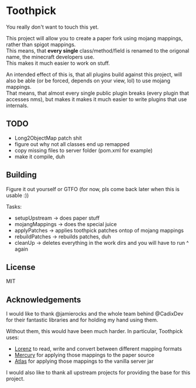 # Toothpick

You really don't want to touch this yet.

This project will allow you to create a paper fork using mojang mappings, rather than spigot mappings.  
This means, that **every single** class/method/field is renamed to the origonal name, the minecraft developers use.  
This makes it much easier to work on stuff.  

An intended effect of this is, that all plugins build against this project, will also be able (or be forced, depends on your view, lol) to use mojang mappings.  
That means, that almost every single public plugin breaks (every plugin that accesses nms), but makes it makes it much easier to write plugins that use internals.

## TODO

* Long2ObjectMap patch shit
* figure out why not all classes end up remapped
* copy missing files to server folder (pom.xml for example)
* make it compile, duh

## Building

Figure it out yourself or GTFO (for now, pls come back later when this is usable :))

Tasks:
* setupUpstream -> does paper stuff
* mojangMappings -> does the special juice
* applyPatches -> applies toothpick patches ontop of mojang mappings
* rebuildPatches -> rebuilds patches, duh
* cleanUp -> deletes everything in the work dirs and you will have to run ^ again

## License

MIT

## Acknowledgements

I would like to thank @jamierocks and the whole team behind @CadixDev for their fantastic libraries and for holding my hand using them.

Without them, this would have been much harder.
In particular, Toothpick uses:
 * [Lorenz](https://github.com/CadixDev/Lorenz) to read, write and convert between different mapping formats
 * [Mercury](https://github.com/CadixDev/Mercury) for applying those mappings to the paper source
 * [Atlas](https://github.com/CadixDev/Atlas) for applying those mappings to the vanilla server jar
 
 I would also like to thank all upstream projects for providing the base for this project.
